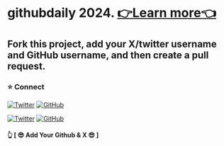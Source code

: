 # githubdaily 2024. [👉Learn more👈](https://salnet.xyz/githubdaily)
## Fork this project, add your X/twitter username and GitHub username, and then create a pull request.

### ⭐️ Connect 

[![Twitter](https://img.shields.io/twitter/follow/salnetx?style=social)](https://twitter.com/salnetx)
[![GitHub](https://img.shields.io/github/followers/salnetx?label=follow&style=social)](https://github.com/salnetx)

[![Twitter](https://img.shields.io/twitter/follow/carolinevk8?style=social)](https://twitter.com/carolinevk8)
[![GitHub](https://img.shields.io/github/followers/carolinevk8?label=follow&style=social)](https://github.com/carolinevk8)




#### 👆 [ 😎 Add Your Github & X 😎 ] 

